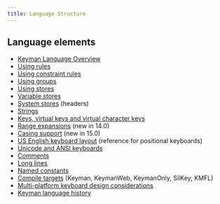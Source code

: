 ```yaml
---
title: Language Structure
---
```


## Language elements

* [Keyman Language Overview](overview)
* [Using rules](rules)
* [Using constraint rules](constraints)
* [Using groups](groups)
* [Using stores](stores)
* [Variable stores](variable-stores)
* [System stores](headers) (headers)
* [Strings](strings)
* [Keys, virtual keys and virtual character keys](virtual-keys)
* [Range expansions](expansions) (new in 14.0)
* [Casing support](casing-support) (new in 15.0)
* [US English keyboard layout](us-english) (reference for positional keyboards)
* [Unicode and ANSI keyboards](unicode)
* [Comments](comments)
* [Long lines](long-lines)
* [Named constants](constants)
* [Compile targets](compile-targets) (Keyman, KeymanWeb, KeymanOnly, SilKey, KMFL)
* [Multi-platform keyboard design considerations](multi-platform)
* [Keyman language history](history)